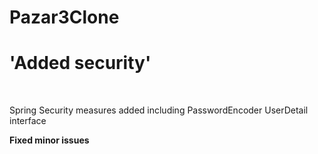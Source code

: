 # Pazar3Clone
<h1>
'Added security'
</h1> <br>
<p>
Spring Security measures added including PasswordEncoder UserDetail interface <b> </p>
<p>Fixed minor issues</p>
